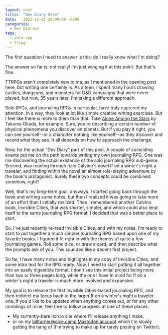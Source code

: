 ```yaml
---
layout: post
title:  "Dev Diary Zero"
date:   2022-12-12 20:00:00 -0500
categories:
  - Dev Diaries
tags:
  - solo-rpg
  - ttrpg
---
```

The first question I need to answer is this: do I really know what I'm doing?

The answer so far is: not really! I'm just winging it at this point. But that's fine.

TTRPGs aren't completely new to me, as I mentioned in the opening post here, but writing one certainly is. As a teen, I spent many hours drawing castles, dungeons, and monsters for D&D campaigns that were never played, but now, 35 years later, I'm taking a different approach.

Solo RPGs, and journaling RPGs in particular, have truly captured my attention. In a way, they look at lot like simple creative writing exercises. But I feel like there is more to them than that. Take [Alone Among the Stars](https://noroadhome.itch.io/alone-among-the-stars) by Takuma Okada, for example. Sure, you're describing a certain number of physical phenomena you discover on planets. But if you play it right, you can see yourself--or a character nothing like yourself--as they discover and record what they see. It all depends on how to approach the challenge.

Now, for the actual "Dev Diary" part of this post. A couple of coinciding events put me on the path towards writing my own journaling RPG. One was me discovering the actual existence of the solo journaling RPG sub-genre. Second, was reading through Italo Calvino's novel If on a winter's night a traveler, and finding within the novel an almost role-playing adventure by the book's protagonist. Surely these two concepts could be combined somehow, right?

Well, that's my long-term goal, anyways. I started going back through the book and writing some notes, but then I realized it was going to take more of an effort than I initially realized. Then I remembered another Calvino book, Invisible Cities, that was shorter, simpler, and which could also lend itself to the same journaling RPG format. I decided that was a better place to start.

So, I've just recently re-read Invisible Cities, and with my notes, I'm ready to start to put together a much simpler journaling RPG based upon one of my favorite books. I figured it fit right in with the themes of quite a few journaling games. Roll some dice, or draw a card, and then describe what the prompts ask of you. This sounded like a decent first project.

So far, I have many notes and highlights in my copy of Invisible Cities, and some intro text for the RPG ready. Now, I need to start putting it all together into an easily digestible format. I don't see this initial project being more than two or three pages long, while the one I have in mind for If on a winter's night a traveler is much more involved and expansive.

My goal is to release the first Invisible Cities-based journaling RPG, and then redirect my focus back to the larger If on a winter's night a traveler one. If you'd like to be updated when anything comes out, or for any other ramblings of mine, feel free to follow progress at one of these places:

- My currently-bare itch.io site where I'll release anything I make,
- or on my [billturner@dice.camp Mastodon account](https://dice.camp/@billturner) which I'm slowly getting the hang of (I'm trying to make up for rarely posting on Twitter).

